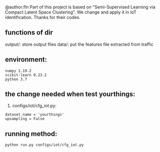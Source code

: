 @author:fln
Part of this project is based on "Semi-Supervised Learning via Compact Latent Space Clustering". We change and apply it in IoT identification. Thanks for their codes.

## functions of dir
output/: store output files
data/: put the features file extracted from traffic

## environment:
```tensorflow 1.14
numpy 1.19.2
scikit-learn 0.23.2
python 3.7
```

## the change needed when test yourthings:
1. configs/iot/cfg_iot.py:
```
dataset_name = 'yourthings'
upsampling = False
```


## running method:
```
python run.py configs/iot/cfg_iot.py
``` 


